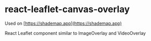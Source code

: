 # react-leaflet-canvas-overlay

Used on [https://shademap.app](https://shademap.app)

React Leaflet component similar to ImageOverlay and VideoOverlay
